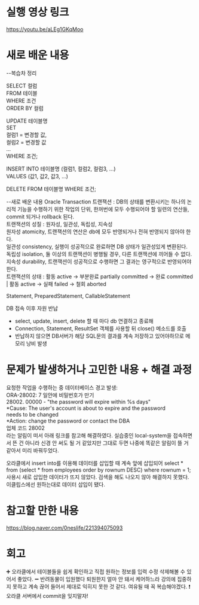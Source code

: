 # 실행 영상 링크
https://youtu.be/aLEg1GKqMoo

# 새로 배운 내용

--복습차 정리

SELECT 컬럼  
FROM 테이블  
WHERE 조건  
ORDER BY 컬럼  

UPDATE 테이블명  
SET  
컬럼1 = 변경할 값,  
컬럼2 = 변경할 값  
...  
WHERE 조건;

INSERT INTO 테이블명 (컬럼1, 컬럼2, 컬럼3, ...)  
VALUES (값1, 값2, 값3, ...)

DELETE FROM 테이블명
WHERE 조건;

--새로 배운 내용
Oracle Transaction
트랜잭션 : DB의 상태를 변환시키는 하나의 논리적 기능을 수행하기 위한 작업의 단위, 한꺼번에 모두 수행되어야 할 일련의 연산들, commit 되거나 rollback 된다.  
트랜잭션의 성질 : 원자성, 일관성, 독립성, 지속성  
원자성 atomicity, 트랜잭션의 연산은 db에 모두 반영되거나 전혀 반영되지 않아야 한다.  
일관성 consistency, 실행이 성공적으로 완료하면 DB 상태가 일관성있게 변환된다.  
독립성 isolation, 둘 이상의 트랜잭션이 병행될 경우, 다른 트랜잭션에 끼어들 수 없다.  
지속성 durability, 트랜잭션이 성공적으로 수행하면 그 결과는 영구적으로 반영되어야 한다.  
트랜잭션의 상태 : 활동 active -> 부분완료 partially committed -> 완료 committed | 활동 active -> 실패 failed -> 철회 aborted

Statement, PreparedStatement, CallableStatement

DB 접속 이후 자원 반납
- select, update, insert, delete 할 때 마다 db 연결하고 종료해
- Connection, Statement, ResultSet 객체를 사용할 뒤 close() 메소드를 호출
- 반납하지 않으면 DB서버가 해당 SQL문의 결과를 계속 저장하고 있어야하므로 메모리 낭비 발생

# 문제가 발생하거나 고민한 내용 + 해결 과정

요청한 작업을 수행하는 중 데이터베이스 경고 발생:  
ORA-28002: 7 일안에 비밀번호가 만기  
28002. 00000 -  "the password will expire within %s days"  
*Cause:    The user's account is about to expire and the password  
           needs to be changed  
*Action:   change the password or contact the DBA  
업체 코드 28002  
라는 알림이 떠서 아래 링크를 참고해 해결하였다. 실습중인 local-system을 접속하면서 뜬 건 아니라 신경 안 써도 될 거 같았지만 그대로 두면 나중에 똑같은 알림이 뜰 거 같아서 미리 바꿔두었다.

오라클에서 insert into를 이용해 데이터를 삽입할 때 계속 앞에 삽입되어 select * from (select * from employees order by rownum DESC) where rownum = 1; 사용시 새로 삽입한 데이터가 뜨지 않았다. 검색을 해도 나오지 않아 해결하지 못했다. 이클립스에선 원하는대로 데이터 삽입이 됐다. 

# 참고할 만한 내용
https://blog.naver.com/0neslife/221394075093


# 회고
:heavy_plus_sign: 오라클에서 테이블들을 쉽게 확인하고 직접 원하는 정보를 입력 수정 삭제해볼 수 있어서 좋았다.
:heavy_minus_sign: 반려동물이 입원했다 퇴원한지 얼마 안 돼서 케어하느라 강의에 집중하지 못하고 계속 끊어 들어서 제대로 익히지 못한 것 같다. 여유될 때 꼭 복습해야겠다.
:exclamation: 오라클 서버에서 commit을 잊지말자!
